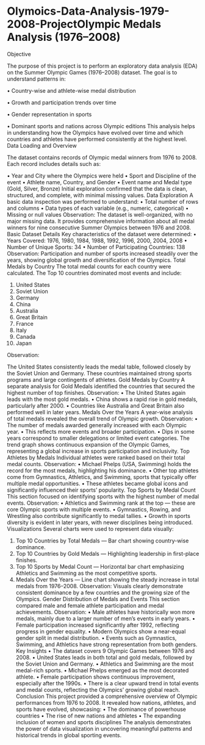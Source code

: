 # Olymoics-Data-Analysis-1979-2008-ProjectOlympic Medals Analysis (1976–2008)
Objective

The purpose of this project is to perform an exploratory data analysis (EDA) on the Summer Olympic Games (1976–2008) dataset.
The goal is to understand patterns in:

•	Country-wise and athlete-wise medal distribution

•	Growth and participation trends over time

•	Gender representation in sports

•	Dominant sports and nations across Olympic editions
This analysis helps in understanding how the Olympics have evolved over time and which countries and athletes have performed consistently at the highest level.
Data Loading and Overview

The dataset contains records of Olympic medal winners from 1976 to 2008.
Each record includes details such as:

•	Year and City where the Olympics were held
•	Sport and Discipline of the event
•	Athlete name, Country, and Gender
•	Event name and Medal type (Gold, Silver, Bronze)
Initial exploration confirmed that the data is clean, structured, and complete, with minimal missing values.
 Data Exploration
A basic data inspection was performed to understand:
•	Total number of rows and columns
•	Data types of each variable (e.g., numeric, categorical)
•	Missing or null values
Observation:
The dataset is well-organized, with no major missing data.
It provides comprehensive information about all medal winners for nine consecutive Summer Olympics between 1976 and 2008.
 Basic Dataset Details
Key characteristics of the dataset were determined:
•	Years Covered: 1976, 1980, 1984, 1988, 1992, 1996, 2000, 2004, 2008
•	Number of Unique Sports: 34
•	Number of Participating Countries: 138
Observation:
Participation and number of sports increased steadily over the years, showing global growth and diversification of the Olympics.
 Total Medals by Country
The total medal counts for each country were calculated.
The Top 10 countries dominated most events and include:
1.	United States
2.	Soviet Union
3.	Germany
4.	China
5.	Australia
6.	Great Britain
7.	France
8.	Italy
9.	Canada
10.	Japan
    
Observation:

The United States consistently leads the medal table, followed closely by the Soviet Union and Germany.
These countries maintained strong sports programs and large contingents of athletes.
Gold Medals by Country
A separate analysis for Gold Medals identified the countries that secured the highest number of top finishes.
Observation:
•	The United States again leads with the most gold medals.
•	China shows a rapid rise in gold medals, particularly after 2000.
•	Countries like Australia and Great Britain also performed well in later years.
 Medals Over the Years
A year-wise analysis of total medals revealed the overall trend of Olympic growth.
Observation:
•	The number of medals awarded generally increased with each Olympic year.
•	This reflects more events and broader participation.
•	Dips in some years correspond to smaller delegations or limited event categories.
The trend graph shows continuous expansion of the Olympic Games, representing a global increase in sports participation and inclusivity.
 Top Athletes by Medals
Individual athletes were ranked based on their total medal counts.
Observation:
•	Michael Phelps (USA, Swimming) holds the record for the most medals, highlighting his dominance.
•	Other top athletes come from Gymnastics, Athletics, and Swimming, sports that typically offer multiple medal opportunities.
•	These athletes became global icons and significantly influenced their sports’ popularity.
 Top Sports by Medal Count
This section focused on identifying sports with the highest number of medal events.
Observation:
•	Athletics and Swimming rank at the top — these are core Olympic sports with multiple events.
•	Gymnastics, Rowing, and Wrestling also contribute significantly to medal tallies.
•	Growth in sports diversity is evident in later years, with newer disciplines being introduced.
 Visualizations
Several charts were used to represent data visually:
1.	Top 10 Countries by Total Medals — Bar chart showing country-wise dominance.
2.	Top 10 Countries by Gold Medals — Highlighting leadership in first-place finishes.
3.	Top 10 Sports by Medal Count — Horizontal bar chart emphasizing Athletics and Swimming as the most competitive sports.
4.	Medals Over the Years — Line chart showing the steady increase in total medals from 1976–2008.
Observation:
Visuals clearly demonstrate consistent dominance by a few countries and the growing size of the Olympics.
Gender Distribution of Medals and Events
This section compared male and female athlete participation and medal achievements.
Observation:
•	Male athletes have historically won more medals, mainly due to a larger number of men’s events in early years.
•	Female participation increased significantly after 1992, reflecting progress in gender equality.
•	Modern Olympics show a near-equal gender split in medal distribution.
•	Events such as Gymnastics, Swimming, and Athletics have strong representation from both genders.
Key Insights
•	The dataset covers 9 Olympic Games between 1976 and 2008.
•	United States leads in both total and gold medals, followed by the Soviet Union and Germany.
•	Athletics and Swimming are the most medal-rich sports.
•	Michael Phelps emerged as the most decorated athlete.
•	Female participation shows continuous improvement, especially after the 1990s.
•	There is a clear upward trend in total events and medal counts, reflecting the Olympics’ growing global reach.
Conclusion
This project provided a comprehensive overview of Olympic performances from 1976 to 2008.
It revealed how nations, athletes, and sports have evolved, showcasing:
•	The dominance of powerhouse countries
•	The rise of new nations and athletes
•	The expanding inclusion of women and sports disciplines
The analysis demonstrates the power of data visualization in uncovering meaningful patterns and historical trends in global sporting events.

